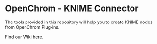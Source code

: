 # OpenChrom - KNIME Connector

The tools provided in this repository will help you to create KNIME nodes from OpenChrom Plug-ins.

Find our Wiki [here](https://github.com/OpenChrom/knimeconnector/wiki).
